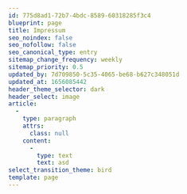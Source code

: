 ```yaml
---
id: 775d8ad1-72b7-4bdc-8589-60318285f3c4
blueprint: page
title: Impressum
seo_noindex: false
seo_nofollow: false
seo_canonical_type: entry
sitemap_change_frequency: weekly
sitemap_priority: 0.5
updated_by: 7d709850-5c35-4065-be68-b627c348051d
updated_at: 1656085442
header_theme_selector: dark
header_select: image
article:
  -
    type: paragraph
    attrs:
      class: null
    content:
      -
        type: text
        text: asd
select_transition_theme: bird
template: page
---
```

